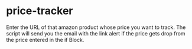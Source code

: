 # price-tracker
Enter the URL of that amazon product whose price you want to track.
The script will send you the email with the link alert if the price gets drop from the price entered in the if Block.
